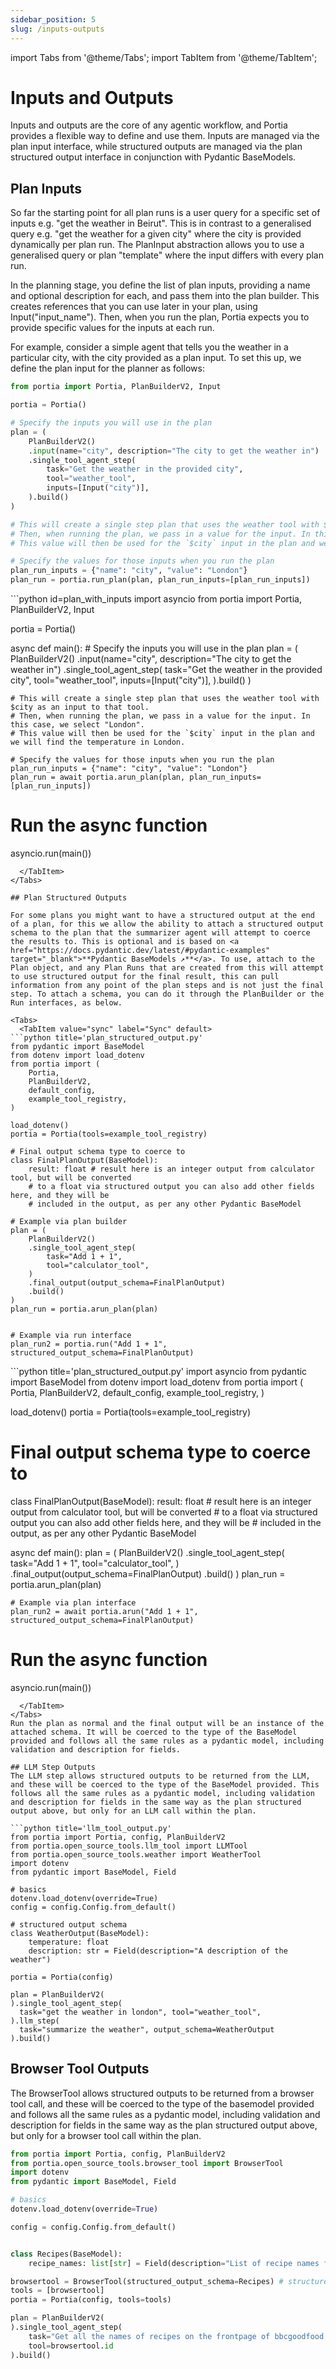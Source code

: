 ```yaml
---
sidebar_position: 5
slug: /inputs-outputs
---
```


import Tabs from '@theme/Tabs';
import TabItem from '@theme/TabItem';

# Inputs and Outputs
Inputs and outputs are the core of any agentic workflow, and Portia provides a flexible way to define and use them. Inputs are managed via the plan input interface, while structured outputs are managed via the plan structured output interface in conjunction with Pydantic BaseModels.

## Plan Inputs

So far the starting point for all plan runs is a user query for a specific set of inputs e.g. "get the weather in Beirut". This is in contrast to a generalised query e.g. "get the weather for a given city" where the city is provided dynamically per plan run. The PlanInput abstraction allows you to use a generalised query or plan "template" where the input differs with every plan run.

In the planning stage, you define the list of plan inputs, providing a name and optional description for each, and pass them into the plan builder. This creates references that you can use later in your plan, using Input("input_name"). Then, when you run the plan, Portia expects you to provide specific values for the inputs at each run.

For example, consider a simple agent that tells you the weather in a particular city, with the city provided as a plan input.
To set this up, we define the plan input for the planner as follows:
<Tabs groupId="sync-async">
  <TabItem value="sync" label="Sync" default>
```python id=plan_with_inputs
from portia import Portia, PlanBuilderV2, Input

portia = Portia()

# Specify the inputs you will use in the plan
plan = (
    PlanBuilderV2()
    .input(name="city", description="The city to get the weather in")
    .single_tool_agent_step(
        task="Get the weather in the provided city",
        tool="weather_tool",
        inputs=[Input("city")],
    ).build()
)

# This will create a single step plan that uses the weather tool with $city as an input to that tool.
# Then, when running the plan, we pass in a value for the input. In this case, we select "London".
# This value will then be used for the `$city` input in the plan and we will find the temperature in London.

# Specify the values for those inputs when you run the plan
plan_run_inputs = {"name": "city", "value": "London"}
plan_run = portia.run_plan(plan, plan_run_inputs=[plan_run_inputs])
```
  </TabItem>
  <TabItem value="async" label="Async">
```python id=plan_with_inputs
import asyncio
from portia import Portia, PlanBuilderV2, Input

portia = Portia()

async def main():
    # Specify the inputs you will use in the plan
    plan = (
      PlanBuilderV2()
      .input(name="city", description="The city to get the weather in")
      .single_tool_agent_step(
          task="Get the weather in the provided city",
          tool="weather_tool",
          inputs=[Input("city")],
      ).build()
  )

    # This will create a single step plan that uses the weather tool with $city as an input to that tool.
    # Then, when running the plan, we pass in a value for the input. In this case, we select "London".
    # This value will then be used for the `$city` input in the plan and we will find the temperature in London.

    # Specify the values for those inputs when you run the plan
    plan_run_inputs = {"name": "city", "value": "London"}
    plan_run = await portia.arun_plan(plan, plan_run_inputs=[plan_run_inputs])

# Run the async function
asyncio.run(main())
```
  </TabItem>
</Tabs>

## Plan Structured Outputs

For some plans you might want to have a structured output at the end of a plan, for this we allow the ability to attach a structured output schema to the plan that the summarizer agent will attempt to coerce the results to. This is optional and is based on <a href="https://docs.pydantic.dev/latest/#pydantic-examples" target="_blank">**Pydantic BaseModels ↗**</a>. To use, attach to the Plan object, and any Plan Runs that are created from this will attempt to use structured output for the final result, this can pull information from any point of the plan steps and is not just the final step. To attach a schema, you can do it through the PlanBuilder or the Run interfaces, as below.

<Tabs>
  <TabItem value="sync" label="Sync" default>
```python title='plan_structured_output.py'
from pydantic import BaseModel
from dotenv import load_dotenv
from portia import (
    Portia,
    PlanBuilderV2,
    default_config,
    example_tool_registry,
)

load_dotenv()
portia = Portia(tools=example_tool_registry)

# Final output schema type to coerce to
class FinalPlanOutput(BaseModel):
    result: float # result here is an integer output from calculator tool, but will be converted 
    # to a float via structured output you can also add other fields here, and they will be 
    # included in the output, as per any other Pydantic BaseModel

# Example via plan builder
plan = (
    PlanBuilderV2()
    .single_tool_agent_step(
        task="Add 1 + 1",
        tool="calculator_tool",
    )
    .final_output(output_schema=FinalPlanOutput)
    .build()
)
plan_run = portia.arun_plan(plan)


# Example via run interface
plan_run2 = portia.run("Add 1 + 1", structured_output_schema=FinalPlanOutput) 
```
  </TabItem>
  <TabItem value="async" label="Async">
```python title='plan_structured_output.py'
import asyncio
from pydantic import BaseModel
from dotenv import load_dotenv
from portia import (
    Portia,
    PlanBuilderV2,
    default_config,
    example_tool_registry,
)

load_dotenv()
portia = Portia(tools=example_tool_registry)

# Final output schema type to coerce to
class FinalPlanOutput(BaseModel):
    result: float # result here is an integer output from calculator tool, but will be converted 
    # to a float via structured output you can also add other fields here, and they will be 
    # included in the output, as per any other Pydantic BaseModel

async def main():
    plan = (
      PlanBuilderV2()
      .single_tool_agent_step(
          task="Add 1 + 1",
          tool="calculator_tool",
      )
      .final_output(output_schema=FinalPlanOutput)
      .build()
    )
    plan_run = portia.arun_plan(plan)

    # Example via plan interface
    plan_run2 = await portia.arun("Add 1 + 1", structured_output_schema=FinalPlanOutput)

# Run the async function
asyncio.run(main())
```
  </TabItem>
</Tabs>
Run the plan as normal and the final output will be an instance of the attached schema. It will be coerced to the type of the BaseModel provided and follows all the same rules as a pydantic model, including validation and description for fields.

## LLM Step Outputs
The LLM step allows structured outputs to be returned from the LLM, and these will be coerced to the type of the BaseModel provided. This follows all the same rules as a pydantic model, including validation and description for fields in the same way as the plan structured output above, but only for an LLM call within the plan. 

```python title='llm_tool_output.py'
from portia import Portia, config, PlanBuilderV2
from portia.open_source_tools.llm_tool import LLMTool
from portia.open_source_tools.weather import WeatherTool
import dotenv
from pydantic import BaseModel, Field

# basics
dotenv.load_dotenv(override=True)
config = config.Config.from_default()

# structured output schema
class WeatherOutput(BaseModel):
    temperature: float
    description: str = Field(description="A description of the weather")

portia = Portia(config)

plan = PlanBuilderV2(
).single_tool_agent_step(
  task="get the weather in london", tool="weather_tool",
).llm_step(
  task="summarize the weather", output_schema=WeatherOutput
).build()
```

## Browser Tool Outputs
The BrowserTool allows structured outputs to be returned from a browser tool call, and these will be coerced to the type of the basemodel provided and follows all the same rules as a pydantic model, including validation and description for fields in the same way as the plan structured output above, but only for a browser tool call within the plan. 

```python title='browser_tool_output.py'
from portia import Portia, config, PlanBuilderV2
from portia.open_source_tools.browser_tool import BrowserTool
import dotenv
from pydantic import BaseModel, Field

# basics
dotenv.load_dotenv(override=True)

config = config.Config.from_default()


class Recipes(BaseModel):
    recipe_names: list[str] = Field(description="List of recipe names found on the page")

browsertool = BrowserTool(structured_output_schema=Recipes) # structured output schema attached
tools = [browsertool]
portia = Portia(config, tools=tools)

plan = PlanBuilderV2(
).single_tool_agent_step(
    task="Get all the names of recipes on the frontpage of bbcgoodfood.com",
    tool=browsertool.id
).build()
```
